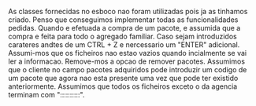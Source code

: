 As classes fornecidas no esboco nao foram utilizadas pois ja as tinhamos criado.
Penso que conseguimos implementar todas as funcionalidades pedidas.
Quando e efetuada a compra de um pacote, e assumida que a compra e feita para todo o agregado familiar.
Caso sejam introduzidos carateres andtes de um CTRL + Z e nercessario um "ENTER" adicional.
Assumi-mos que os ficheiros nao estao vazios quando incialmente se vai ler a informacao.
Remove-mos a opcao de remover pacotes.
Assumimos que o cliente no campo pacotes adquiridos pode introduzir um codigo de um pacote que agora nao esta presente uma vez que pode ter existido anteriormente.
Assumimos que todos os ficheiros exceto o da agencia terminam com "::::::::::".
